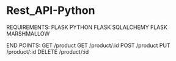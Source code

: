 # Rest_API-Python

REQUIREMENTS:
FLASK
PYTHON
FLASK SQLALCHEMY
FLASK MARSHMALLOW


END POINTS:
GET /product
GET /product/:id
POST /product
PUT /product/:id
DELETE /product/:id
